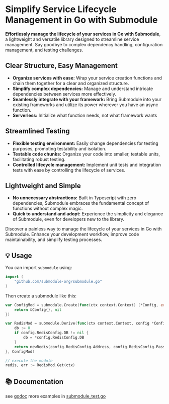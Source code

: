 # Simplify Service Lifecycle Management in Go with Submodule

**Effortlessly manage the lifecycle of your services in Go with Submodule**, a lightweight and versatile library designed to streamline service management. Say goodbye to complex dependency handling, configuration management, and testing challenges.

## Clear Structure, Easy Management

* **Organize services with ease:** Wrap your service creation functions and chain them together for a clear and organized structure.
* **Simplify complex dependencies:** Manage and understand intricate dependencies between services more effectively.
* **Seamlessly integrate with your framework:** Bring Submodule into your existing frameworks and utilize its power wherever you have an async function.
* **Serverless:** Initialize what function needs, not what framework wants

## Streamlined Testing

* **Flexible testing environment:** Easily change dependencies for testing purposes, promoting testability and isolation.
* **Testable code chunks:** Organize your code into smaller, testable units, facilitating robust testing.
* **Controlled lifecycle management:** Implement unit tests and integration tests with ease by controlling the lifecycle of services.

## Lightweight and Simple

* **No unnecessary abstractions:** Built in Typescript with zero dependencies, Submodule embraces the fundamental concept of functions without complex magic.
* **Quick to understand and adopt:** Experience the simplicity and elegance of Submodule, even for developers new to the library.

Discover a painless way to manage the lifecycle of your services in Go with Submodule. Enhance your development workflow, improve code maintainability, and simplify testing processes.

## 💡 Usage

You can import `submodule` using:

```go
import (
    "github.com/submodule-org/submodule.go"
)
```

Then create a submodule like this:

```go
var ConfigMod = submodule.Create(func(ctx context.Context) (*Config, error) {
    return &Config{}, nil
})

var RedisMod = submodule.Derive(func(ctx context.Context, config *Config) (*Redis, error) {
    db := 0
    if config.RedisConfig.DB != nil {
        db = *config.RedisConfig.DB
    }
    return newRedis(config.RedisConfig.Address, config.RedisConfig.Password, db, config.RedisConfig.MaxIdle), nil
}, ConfigMod)

// execute the module
redis, err := RedisMod.Get(ctx)
```

## 📚 Documentation
see [godoc](https://pkg.go.dev/github.com/submodule-org/submodule.go)
more examples in [submodule_test.go](submodule_test.go)
